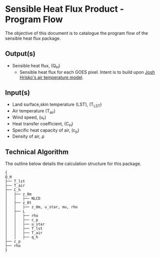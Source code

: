# Sensible Heat Flux Product - Program Flow

The objective of this document is to catalogue the program flow of the sensible heat flux package.

## Output(s)
- Sensible heat flux, (Q<sub>H</sub>)
    - Sensible heat flux for each GOES pixel. Intent is to build upon [Josh Hrisko's air temperature model](https://github.com/makerportal).

## Input(s)
- Land surface,skin temperature (LST), (T<sub>LST</sub>)
- Air temperature (T<sub>air</sub>)
- Wind speed, (u<sub>r</sub>)
- Heat transfer coefficient, (C<sub>H</sub>)
- Specific heat capacity of air, (c<sub>p</sub>)
- Density of air, &rho;

## Technical Algorithm
The outline below details the calculation structure for this package.
``` 
{
Q_H
├── T_lst
├── T_air
├── C_h
│   ├── z_0m
│   │   ├── NLCD
│   ├── z_0t
│   │   ├── z_0m, u_star, mu, rho
│   ├── L
│   │   ├── rho
│   │   ├── c_p
│   │   ├── u_star
│   │   ├── T_lst
│   │   ├── T_air
│   │   ├── q_h
├── c_p
├── rho
} 
``` 